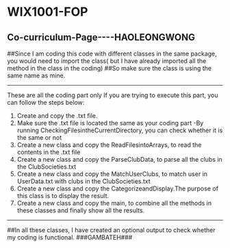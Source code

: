 # WIX1001-FOP


Co-curriculum-Page----HAOLEONGWONG
------------------------------------
##Since I am coding this code with different classes in the same package, you would need to import the class( but I have already imported all the method in the class in the coding)
##So make sure the class is using the same name as mine.

---------------------------------------------------------------------------------------------------------------------------
These are all the coding part only 
If you are trying to execute this part, you can follow the steps below:
1) Create and copy the .txt file.
2) Make sure the .txt file is located the same as your coding part
-By running CheckingFilesintheCurrentDirectory, you can check whether it is the same or not
3) Create a new class and copy the ReadFilesintoArrays, to read the contents in the .txt file
4) Create a new class and copy the ParseClubData, to parse all the clubs in the ClubSocieties.txt
5) Create a new class and copy the MatchUserClubs, to match user in UserData.txt with clubs in the ClubSocieties.txt
6) Create a new class and copy the CategorizeandDisplay.The purpose of this class is to display the result.
7) Create a new class and copy the main, to combine all the methods in these classes and finally show all the results.

---------------------------------------------------------------------------------------------------------------------------
##In all these classes, I have created an optional output to check whether my coding is functional.
###GAMBATEH###
